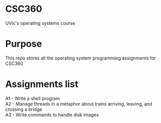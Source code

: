 # CSC360
UVic's operating systems course
# Purpose  
This repo stores all the operating system programming assignments for CSC360
# Assignments list
A1 - Write a shell program  
A2 - Manage threads in a metaphor about trains arriving, leaving, and crossing a bridge  
A3 - Write commands to handle disk images  